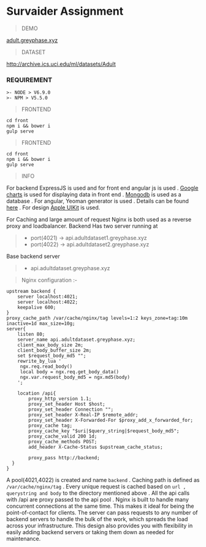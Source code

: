 # Survaider Assignment
>  DEMO

[adult.greyphase.xyz](adult.greyphase.xyz)


>  DATASET

 http://archive.ics.uci.edu/ml/datasets/Adult
### REQUIREMENT
```
>- NODE > V6.9.0
>- NPM > V5.5.0
```

> FRONTEND

```
cd front
npm i && bower i
gulp serve
```
> FRONTEND

```
cd front
npm i && bower i
gulp serve
```
> INFO

For backend ExpressJS is used and for front end angular js is used . [Google charts](http://angular-google-chart.github.io/angular-google-chart/) is used for displaying data in front end . [Mongodb](https://www.mongodb.com/) is used as a database . For angular, Yeoman generator is used . Details can be found  [here](https://github.com/Swiip/generator-gulp-angular) . For design [Apple UIKit](https://getuikit.com/) is used.

For Caching and large amount of request Nginx is both used as a reverse proxy and loadbalancer.
Backend Has two server running at
>- port(4021) -> api.adultdataset1.greyphase.xyz
>- port(4022) -> api.adultdataset2.greyphase.xyz

Base backend server
>- api.adultdataset.greyphase.xyz

> Nginx configuration :-
```
upstream backend {
    server localhost:4021;
    server localhost:4022;
    keepalive 600;
}
proxy_cache_path /var/cache/nginx/tag levels=1:2 keys_zone=tag:10m inactive=1d max_size=10g;
server{
    listen 80;
    server_name api.adultdataset.greyphase.xyz;
    client_max_body_size 2m;
    client_body_buffer_size 2m;
    set $request_body_md5 "";
    rewrite_by_lua '
     ngx.req.read_body()
     local body = ngx.req.get_body_data()
     ngx.var.request_body_md5 = ngx.md5(body)
    ';

    location /api{
        proxy_http_version 1.1;
        proxy_set_header Host $host;
        proxy_set_header Connection "";
        proxy_set_header X-Real-IP $remote_addr;
        proxy_set_header X-Forwarded-For $proxy_add_x_forwarded_for;
        proxy_cache tag;
        proxy_cache_key "$uri|$query_string|$request_body_md5";
        proxy_cache_valid 200 1d;
        proxy_cache_methods POST;
        add_header X-Cache-Status $upstream_cache_status;

        proxy_pass http://backend;
  }
}
```
A pool(4021,4022) is created and name `backend` . Caching path is defined as `/var/cache/nginx/tag` . Every unique request is cached based on `url , querystring and body` to the directory mentioned above . All the api calls with /api are proxy passed to the api pool . Nginx is built to handle many concurrent connections at the same time. This makes it ideal for being the point-of-contact for clients. The server can pass requests to any number of backend servers to handle the bulk of the work, which spreads the load across your infrastructure. This design also provides you with flexibility in easily adding backend servers or taking them down as needed for maintenance.
